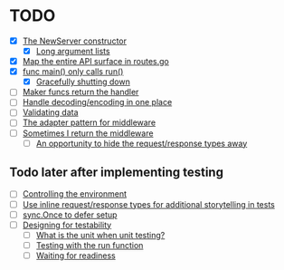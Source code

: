 # TODO

- [x] [The NewServer constructor](https://grafana.com/blog/2024/02/09/how-i-write-http-services-in-go-after-13-years/#the-newserver-constructor)
  - [x] [Long argument lists](https://grafana.com/blog/2024/02/09/how-i-write-http-services-in-go-after-13-years/#long-argument-lists)
- [x] [Map the entire API surface in routes.go](https://grafana.com/blog/2024/02/09/how-i-write-http-services-in-go-after-13-years/#map-the-entire-api-surface-in-routesgo)
- [x] [func main() only calls run()](https://grafana.com/blog/2024/02/09/how-i-write-http-services-in-go-after-13-years/#func-main-only-calls-run)
  - [x] [Gracefully shutting down](https://grafana.com/blog/2024/02/09/how-i-write-http-services-in-go-after-13-years/#gracefully-shutting-down)
- [ ] [Maker funcs return the handler](https://grafana.com/blog/2024/02/09/how-i-write-http-services-in-go-after-13-years/#maker-funcs-return-the-handler)
- [ ] [Handle decoding/encoding in one place](https://grafana.com/blog/2024/02/09/how-i-write-http-services-in-go-after-13-years/#handle-decodingencoding-in-one-place)
- [ ] [Validating data](https://grafana.com/blog/2024/02/09/how-i-write-http-services-in-go-after-13-years/#validating-data)
- [ ] [The adapter pattern for middleware](https://grafana.com/blog/2024/02/09/how-i-write-http-services-in-go-after-13-years/#the-adapter-pattern-for-middleware)
- [ ] [Sometimes I return the middleware](https://grafana.com/blog/2024/02/09/how-i-write-http-services-in-go-after-13-years/#sometimes-i-return-the-middleware)
  - [ ] [An opportunity to hide the request/response types away](https://grafana.com/blog/2024/02/09/how-i-write-http-services-in-go-after-13-years/#an-opportunity-to-hide-the-requestresponse-types-away)

## Todo later after implementing testing

- [ ] [Controlling the environment](https://grafana.com/blog/2024/02/09/how-i-write-http-services-in-go-after-13-years/#controlling-the-environment)
- [ ] [Use inline request/response types for additional storytelling in tests](https://grafana.com/blog/2024/02/09/how-i-write-http-services-in-go-after-13-years/#use-inline-requestresponse-types-for-additional-storytelling-in-tests)
- [ ] [sync.Once to defer setup](https://grafana.com/blog/2024/02/09/how-i-write-http-services-in-go-after-13-years/#synconce-to-defer-setup)
- [ ] [Designing for testability](https://grafana.com/blog/2024/02/09/how-i-write-http-services-in-go-after-13-years/#designing-for-testability)
  - [ ] [What is the unit when unit testing?](https://grafana.com/blog/2024/02/09/how-i-write-http-services-in-go-after-13-years/#what-is-the-unit-when-unit-testing)
  - [ ] [Testing with the run function](https://grafana.com/blog/2024/02/09/how-i-write-http-services-in-go-after-13-years/#testing-with-the-run-function)
  - [ ] [Waiting for readiness](https://grafana.com/blog/2024/02/09/how-i-write-http-services-in-go-after-13-years/#waiting-for-readiness)
